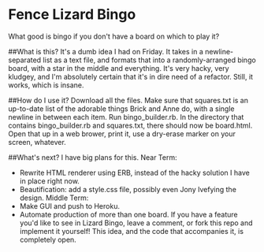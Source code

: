 Fence Lizard Bingo
==================

What good is bingo if you don't have a board on which to play it?

##What is this?
It's a dumb idea I had on Friday. It takes in a newline-separated list as
a text file, and formats that into a randomly-arranged bingo board, with
a star in the middle and everything. It's very hacky, very kludgey, and
I'm absolutely certain that it's in dire need of a refactor. Still, it
works, which is insane.

##How do I use it?
Download all the files. Make sure that squares.txt is an up-to-date list
of the adorable things Brick and Anne do, with a single newline in between
each item. Run bingo_builder.rb. In the directory that contains bingo_builder.rb
and squares.txt, there should now be board.html. Open that up in a web
brower, print it, use a dry-erase marker on your screen, whatever.

##What's next?
I have big plans for this.
Near Term:
* Rewrite HTML renderer using ERB, instead of the hacky solution I have in place right now.
* Beautification: add a style.css file, possibly even Jony Ivefying the design.
Middle Term:
* Make GUI and push to Heroku.
* Automate production of more than one board.
If you have a feature you'd like to see in Lizard Bingo, leave a comment, or fork this repo and implement it yourself! This idea, and the code that accompanies it, is completely open.
